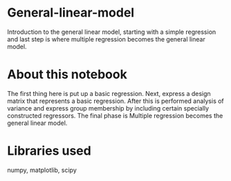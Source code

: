 # General-linear-model
Introduction to the general linear model, starting with a simple regression and last step is where multiple regression becomes the general linear model.

# About this notebook
The first thing here is put up a basic regression. Next, express a design matrix that represents a basic regression. After this is performed analysis of variance and express group membership by including certain specially constructed regressors. 
The final phase is Multiple regression becomes the general linear model.

# Libraries used
numpy, matplotlib, scipy

